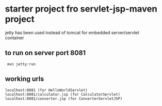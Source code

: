 
# starter project fro servlet-jsp-maven project

jetty has been used instead of tomcat for embedded server/servlet container

## to run on server port 8081

     mvn jetty:run

## working urls

    localhost:8081 (for HelloWorldServlet)
    localhost:8081/calculator.jsp (for CalculatorServlet)
    localhost:8081/converter.jsp (for ConverterServletJSP)

